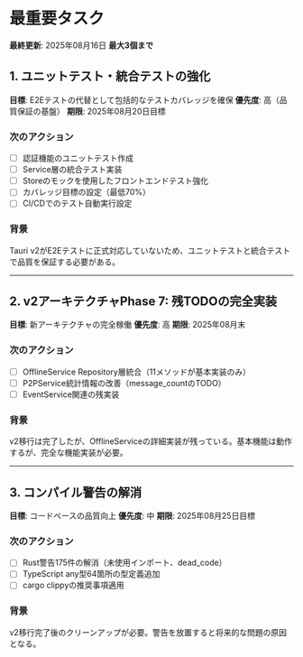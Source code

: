 # 最重要タスク

**最終更新**: 2025年08月16日
**最大3個まで**

## 1. ユニットテスト・統合テストの強化

**目標**: E2Eテストの代替として包括的なテストカバレッジを確保
**優先度**: 高（品質保証の基盤）
**期限**: 2025年08月20日目標

### 次のアクション
- [ ] 認証機能のユニットテスト作成
- [ ] Service層の統合テスト実装
- [ ] Storeのモックを使用したフロントエンドテスト強化
- [ ] カバレッジ目標の設定（最低70%）
- [ ] CI/CDでのテスト自動実行設定

### 背景
Tauri v2がE2Eテストに正式対応していないため、ユニットテストと統合テストで品質を保証する必要がある。

---

## 2. v2アーキテクチャPhase 7: 残TODOの完全実装

**目標**: 新アーキテクチャの完全稼働
**優先度**: 高
**期限**: 2025年08月末

### 次のアクション
- [ ] OfflineService Repository層統合（11メソッドが基本実装のみ）
- [ ] P2PService統計情報の改善（message_countのTODO）
- [ ] EventService関連の残実装

### 背景
v2移行は完了したが、OfflineServiceの詳細実装が残っている。基本機能は動作するが、完全な機能実装が必要。

---

## 3. コンパイル警告の解消

**目標**: コードベースの品質向上
**優先度**: 中
**期限**: 2025年08月25日目標

### 次のアクション
- [ ] Rust警告175件の解消（未使用インポート、dead_code）
- [ ] TypeScript any型64箇所の型定義追加
- [ ] cargo clippyの推奨事項適用

### 背景
v2移行完了後のクリーンアップが必要。警告を放置すると将来的な問題の原因となる。